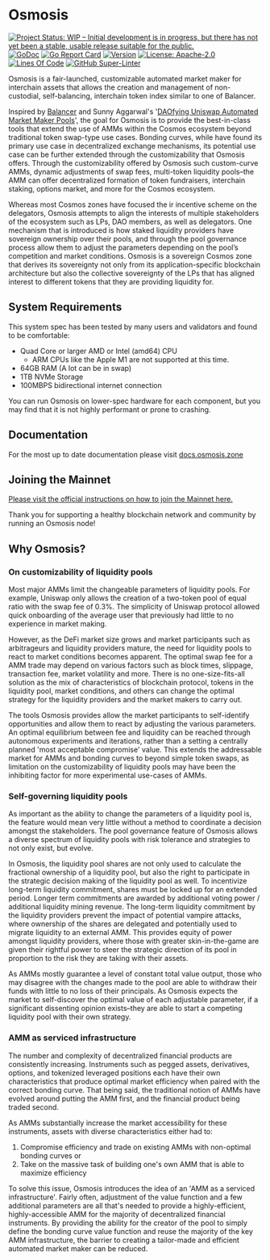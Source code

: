 # Osmosis

[![Project Status: WIP – Initial development is in progress, but there has not yet been a stable, usable release suitable for the public.](https://img.shields.io/badge/repo%20status-WIP-yellow.svg?style=flat-square)](https://www.repostatus.org/#wip)
[![GoDoc](https://img.shields.io/badge/godoc-reference-blue?style=flat-square&logo=go)](https://godoc.org/github.com/osmosis-labs/osmosis)
[![Go Report Card](https://goreportcard.com/badge/github.com/osmosis-labs/osmosis?style=flat-square)](https://goreportcard.com/report/github.com/osmosis-labs/osmosis)
[![Version](https://img.shields.io/github/tag/osmosis-labs/osmosis.svg?style=flat-square)](https://github.com/osmosis-labs/osmosis/releases/latest)
[![License: Apache-2.0](https://img.shields.io/github/license/osmosis-labs/osmosis.svg?style=flat-square)](https://github.com/osmosis-labs/osmosis/blob/main/LICENSE)
[![Lines Of Code](https://img.shields.io/tokei/lines/github/osmosis-labs/osmosis?style=flat-square)](https://github.com/osmosis-labs/osmosis)
[![GitHub Super-Linter](https://img.shields.io/github/workflow/status/osmosis-labs/osmosis/Lint?style=flat-square&label=Lint)](https://github.com/marketplace/actions/super-linter)

Osmosis is a fair-launched, customizable automated market maker for interchain
assets that allows the creation and management of non-custodial, self-balancing,
interchain token index similar to one of Balancer.

Inspired by [Balancer](http://balancer.finance/whitepaper) and Sunny Aggarwal's '[DAOfying Uniswap Automated Market Maker Pools](https://www.sunnya97.com/blog/daoifying-uniswap-automated-market-maker-pools)', the goal for Osmosis is to
provide the best-in-class tools that extend the use of AMMs within the Cosmos
ecosystem beyond traditional token swap-type use cases. Bonding curves, while
have found its primary use case in decentralized exchange mechanisms, its potential
use case can be further extended through the customizability that Osmosis offers.
Through the customizability offered by Osmosis such custom-curve AMMs, dynamic
adjustments of swap fees, multi-token liquidity pools–the AMM can offer decentralized
formation of token fundraisers, interchain staking, options market, and more for
the Cosmos ecosystem.

Whereas most Cosmos zones have focused the  ir incentive scheme on the delegators,
Osmosis attempts to align the interests of multiple stakeholders of the ecosystem
such as LPs, DAO members, as well as delegators. One mechanism that is introduced
is how staked liquidity providers have sovereign ownership over their pools, and
through the pool governance process allow them to adjust the parameters depending
on the pool’s competition and market conditions. Osmosis is a sovereign Cosmos
zone that derives its sovereignty not only from its application-specific blockchain
architecture but also the collective sovereignty of the LPs that has aligned
interest to different tokens that they are providing liquidity for.

## System Requirements

This system spec has been tested by many users and validators and found to be comfortable:

* Quad Core or larger AMD or Intel (amd64) CPU
  * ARM CPUs like the Apple M1 are not supported at this time.
* 64GB RAM (A lot can be in swap)
* 1TB NVMe Storage
* 100MBPS bidirectional internet connection

You can run Osmosis on lower-spec hardware for each component, but you may find that it is not highly performant or prone to crashing.

## Documentation

For the most up to date documentation please visit [docs.osmosis.zone](https://docs.osmosis.zone/)

## Joining the Mainnet

[Please visit the official instructions on how to join the Mainnet here.](https://docs.osmosis.zone/developing/network/join-mainnet.html#install-osmosis-binary)

Thank you for supporting a healthy blockchain network and community by running an Osmosis node!

## Why Osmosis?

### On customizability of liquidity pools

Most major AMMs limit the changeable parameters of liquidity pools. For example, Uniswap only allows the creation of a two-token pool of equal ratio with the swap fee of 0.3%. The simplicity of Uniswap protocol allowed quick onboarding of the average user that previously had little to no experience in market making.

However, as the DeFi market size grows and market participants such as arbitrageurs and liquidity providers mature, the need for liquidity pools to react to market conditions becomes apparent. The optimal swap fee for a AMM trade may depend on various factors such as block times, slippage, transaction fee, market volatility and more. There is no one-size-fits-all solution as the mix of characteristics of blockchain protocol, tokens in the liquidity pool, market conditions, and others can change the optimal strategy for the liquidity providers and the market makers to carry out.

The tools Osmosis provides allow the market participants to self-identify opportunities and allow them to react by adjusting the various parameters. An optimal equilibrium between fee and liquidity can be reached through autonomous experiments and iterations, rather than a setting a centrally planned 'most acceptable compromise' value. This extends the addressable market for AMMs and bonding curves to beyond simple token swaps, as limitation on the customizability of liquidity pools may have been the inhibiting factor for more experimental use-cases of AMMs.

### Self-governing liquidity pools

As important as the ability to change the parameters of a liquidity pool is, the feature would mean very little without a method to coordinate a decision amongst the stakeholders. The pool governance feature of Osmosis allows a diverse spectrum of liquidity pools with risk tolerance and strategies to not only exist, but evolve.

In Osmosis, the liquidity pool shares are not only used to calculate the fractional ownership of a liquidity pool, but also the right to participate in the strategic decision making of the liquidity pool as well. To incentivize long-term liquidity commitment, shares must be locked up for an extended period. Longer term commitments are awarded by additional voting power / additional liquidity mining revenue. The long-term liquidity commitment by the liquidity providers prevent the impact of potential vampire attacks, where ownership of the shares are delegated and potentially used to migrate liquidity to an external AMM. This provides equity of power amongst liquidity providers, where those with greater skin-in-the-game are given their rightful power to steer the strategic direction of its pool in proportion to the risk they are taking with their assets.

As AMMs mostly guarantee a level of constant total value output, those who may disagree with the changes made to the pool are able to withdraw their funds with little to no loss of their principals. As Osmosis expects the market to self-discover the optimal value of each adjustable parameter, if a significant dissenting opinion exists–they are able to start a competing liquidity pool with their own strategy.

### AMM as serviced infrastructure

The number and complexity of decentralized financial products are consistently increasing. Instruments such as pegged assets, derivatives, options, and tokenized leveraged positions each have their own characteristics that produce optimal market efficiency when paired with the correct bonding curve. That being said, the traditional notion of AMMs have evolved around putting the AMM first, and the financial product being traded second.

As AMMs substantially increase the market accessibility for these instruments, assets with diverse characteristics either had to:

1. Compromise efficiency and trade on existing AMMs with non-optimal bonding curves or
2. Take on the massive task of building one's own AMM that is able to maximize efficiency

To solve this issue, Osmosis introduces the idea of an 'AMM as a serviced infrastructure'. Fairly often, adjustment of the value function and a few additional parameters are all that's needed to provide a highly-efficient, highly-accessible AMM for the majority of decentralized financial instruments. By providing the ability for the creator of the pool to simply define the bonding curve value function and reuse the majority of the key AMM infrastructure, the barrier to creating a tailor-made and efficient automated market maker can be reduced.
